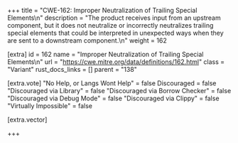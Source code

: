 +++
title = "CWE-162: Improper Neutralization of Trailing Special Elements\n"
description = "The product receives input from an upstream component, but it does not neutralize or incorrectly neutralizes trailing special elements that could be interpreted in unexpected ways when they are sent to a downstream component.\n"
weight = 162

[extra]
id = 162
name = "Improper Neutralization of Trailing Special Elements\n"
url = "https://cwe.mitre.org/data/definitions/162.html"
class = "Variant"
rust_docs_links = []
parent = "138"

[extra.vote]
"No Help, or Langs Wont Help" = false
Discouraged = false
"Discouraged via Library" = false
"Discouraged via Borrow Checker" = false
"Discouraged via Debug Mode" = false
"Discouraged via Clippy" = false
"Virtually Impossible" = false

[extra.vector]

+++